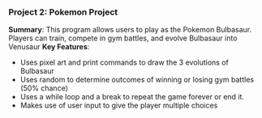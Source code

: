 ### Project 2: Pokemon Project 
**Summary**: This program allows users to play as the Pokemon Bulbasaur. Players can train, compete in gym battles, and evolve Bulbasaur into Venusaur
**Key Features**: 
- Uses pixel art and print commands to draw the 3 evolutions of Bulbasaur
- Uses random to determine outcomes of winning or losing gym battles (50% chance)
- Uses a while loop and a break to repeat the game forever or end it.
- Makes use of user input to give the player multiple choices
